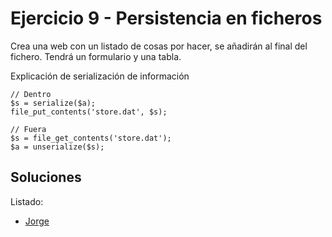 # Ejercicio 9 - Persistencia en ficheros
Crea una web con un listado de cosas por hacer, se añadirán al final del fichero. Tendrá un formulario y una tabla.

Explicación de serialización de información
```
// Dentro
$s = serialize($a);
file_put_contents('store.dat', $s);  

// Fuera
$s = file_get_contents('store.dat');
$a = unserialize($s);
```

## Soluciones

Listado:
- [Jorge](./todo_jorge/)
